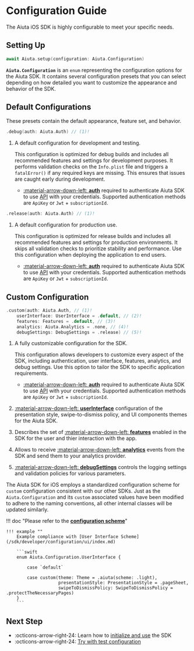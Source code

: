 # Configuration Guide

The Aiuta iOS SDK is highly configurable to meet your specific needs.

## Setting Up

```swift
await Aiuta.setup(configuration: Aiuta.Configuration)
```

__`Aiuta.Configuration`__ is an `enum` representing the configuration options for the Aiuta SDK. It contains several configuration presets that you can select depending on how detailed you want to customize the appearance and behavior of the SDK.

## Default Configurations

These presets contain the default appearance, feature set, and behavior.

```swift
.debug(auth: Aiuta.Auth) // (1)!
```

1.  A default configuration for development and testing.

    This configuration is optimized for debug builds and includes all recommended
    features and settings for development purposes. It performs validation checks
    on the `Info.plist` file and triggers a `fatalError()` if any required keys
    are missing. This ensures that issues are caught early during development.
    
    - [:material-arrow-down-left: __auth__](/sdk/developer/configuration/auth.md) required to authenticate Aiuta SDK to use [API](/api/try-on/index.md) with your credentials. Supported authentication methods are `ApiKey` or `Jwt` + `subscriptionId`.

```swift
.release(auth: Aiuta.Auth) // (1)!
```

1.  A default configuration for production use.

    This configuration is optimized for release builds and includes all recommended
    features and settings for production environments. It skips all validation checks
    to prioritize stability and performance. Use this configuration when deploying
    the application to end users.
    
    - [:material-arrow-down-left: __auth__](/sdk/developer/configuration/auth.md) required to authenticate Aiuta SDK to use [API](/api/try-on/index.md) with your credentials. Supported authentication methods are `ApiKey` or `Jwt` + `subscriptionId`.

## Custom Configuration

```swift
.custom(auth: Aiuta.Auth, // (1)!
    userInterface: UserInterface = .default, // (2)!
    features: Features = .default, // (3)!
    analytics: Aiuta.Analytics = .none, // (4)!
    debugSettings: DebugSettings = .release) // (5)!
```

1.  A fully customizable configuration for the SDK.
    
    This configuration allows developers to customize every aspect of the SDK,
    including authentication, user interface, features, analytics, and debug settings.
    Use this option to tailor the SDK to specific application requirements.
        
    - [:material-arrow-down-left: __auth__](/sdk/developer/configuration/auth.md) required to authenticate Aiuta SDK to use [API](/api/try-on/index.md) with your credentials. Supported authentication methods are `ApiKey` or `Jwt` + `subscriptionId`.

2. [:material-arrow-down-left: __userInterface__](/sdk/developer/configuration/ui/index.md) configuration of the presentation style, swipe-to-dismiss policy, and UI components themes for the Aiuta SDK.

3. Describes the set of [:material-arrow-down-left: __features__](/sdk/developer/configuration/features/index.md)  enabled in the SDK for the user and thier interaction with the app.

4. Allows to receive [:material-arrow-down-left: __analytics__](/sdk/developer/configuration/analytics.md) events from the SDK and send them to your analytics provider.

5. [:material-arrow-down-left: __debugSettings__](/sdk/developer/configuration/debug-settings.md) controls the logging settings and validation policies for various parameters.


The Aiuta SDK for iOS employs a standardized configuration scheme for `custom` configuration consistent with our other SDKs. Just as the `Aiuta.Configuration` and its `custom` associated values have been modified to adhere to the naming conventions, all other internal classes will be updated similarly.

!!! doc "Please refer to the [__configuration scheme__](/sdk/developer/configuration/)"

    !!! example ""
        Example compliance with [User Interface Scheme](/sdk/developer/configuration/ui/index.md)

        ```swift
        enum Aiuta.Configuration.UserInterface {

            case `default`
            
            case custom(theme: Theme = .aiuta(scheme: .light),
                        presentationStyle: PresentationStyle = .pageSheet,
                        swipeToDismissPolicy: SwipeToDismissPolicy = .protectTheNecessaryPages)
        }
        ```

## Next Step

<div class="grid cards" markdown>

- :octicons-arrow-right-24: Learn how to [initialize and use](basic-usage.md) the SDK
- :octicons-arrow-right-24: [Try with test configuration](/sdk/ios/quick-test.md)

</div>
